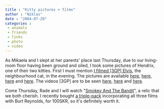 ```yaml
---
title : "Kitty pictures + films"
author : "Niklas"
date : "2004-07-20"
categories : 
 - animals
 - friends
 - links
 - photo
 - video
---
```


As Mikaela and I slept at her parents' place last Thursday, due to our living-room floor having been ground and oiled, I took some pictures of Hendrix, one of their two kitties. First I must mention [I filmed \[3GP\] Elvis](https://niklasblog.com/wp-content/2004-07-14-elvis.3gp), the neighbourhood cat, in the evening. The pictures are available [here](https://niklasblog.com/wp-content/2004-07-15-kitty1.jpg), [here](https://niklasblog.com/wp-content/2004-07-15-kitty2.jpg), [here](https://niklasblog.com/wp-content/2004-07-15-kitty3.jpg) and [here](https://niklasblog.com/wp-content/2004-07-15-kitty4.jpg). The videos \[3GP\] are to be seen [here](https://niklasblog.com/wp-content/2004-07-15-kitty1.3gp), [here](https://niklasblog.com/wp-content/2004-07-15-kitty2.3gp) and [here](https://niklasblog.com/wp-content/2004-07-15-kitty3.3gp).

Come Thursday, Rade and I will watch "[Smokey And The Bandit](http://www.imdb.com/title/tt0076729)", a relic that we both cherish. I recently bought [a triple-pack](https://niklasblog.com/wp-content/2004-07-15-smokey.jpg) incorporating all three films with Burt Reynolds, for 100SKR, so it's definitely worth it.
